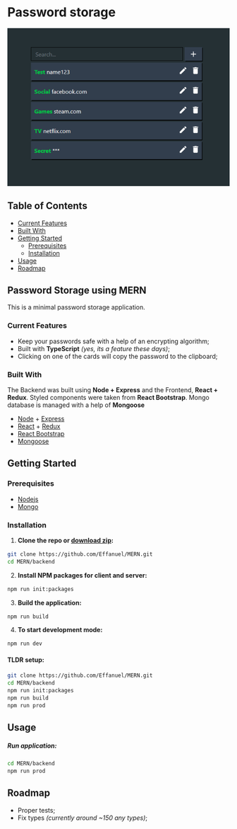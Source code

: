 # Password storage

<p align="center"> 
  <img src='https://github.com/Effanuel/MERN/blob/master/assets/interface.png'>
</p>

## Table of Contents

- [Current Features](#current-features)
- [Built With](#built-with)
- [Getting Started](#getting-started)
  - [Prerequisites](#prerequisites)
  - [Installation](#installation)
- [Usage](#usage)
- [Roadmap](#roadmap)

## Password Storage using MERN

This is a minimal password storage application.

### Current Features

- Keep your passwords safe with a help of an encrypting algorithm;
- Built with **TypeScript** *(yes, its a feature these days)*;
- Clicking on one of the cards will copy the password to the clipboard;

### Built With

The Backend was built using **Node + Express** and the Frontend, **React + Redux**. Styled components were taken from **React Bootstrap**. Mongo database is managed with a help of **Mongoose**

- [Node](https://nodejs.org/en/) + [Express](https://expressjs.com/)
- [React](https://reactjs.org/) + [Redux](https://redux.js.org/)
- [React Bootstrap](https://react-bootstrap.github.io/)
- [Mongoose](https://github.com/Automattic/mongoose)

<!-- GETTING STARTED -->

## Getting Started

### Prerequisites

- [Nodejs](https://nodejs.org/en/download/)
- [Mongo](https://docs.mongodb.com/manual/installation/)

### Installation

1. **Clone the repo or [download zip](https://github.com/Effanuel/MERN/archive/v1.2.zip):**

```sh
git clone https://github.com/Effanuel/MERN.git
cd MERN/backend
```

2. **Install NPM packages for client and server:**

```sh
npm run init:packages
```

3. **Build the application:**

```sh
npm run build
```

<!-- USAGE EXAMPLES -->

4. **To start development mode:**

```sh
npm run dev
```

#### TLDR setup:

```sh
git clone https://github.com/Effanuel/MERN.git
cd MERN/backend
npm run init:packages
npm run build
npm run prod
```

## Usage

##### Run application:

```sh
cd MERN/backend
npm run prod
```

## Roadmap

- Proper tests;
- Fix types *(currently around ~150 any types)*;
